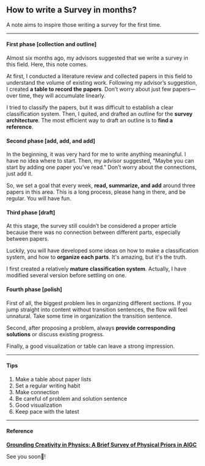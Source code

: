 ## How to write a Survey in months? 

A note aims to inspire those writing a survey for the first time.

---

#### **First phase [collection and outline]**

Almost six months ago, my advisors suggested that we write a survey in this field. Here, this note comes. 

At first, I conducted a literature review and collected papers in this field to understand the volume of existing work. Following my advisor’s suggestion, I created **a table to record the papers**. Don’t worry about just few papers—over time, they will accumulate linearly.

I tried to classify the papers, but it was difficult to establish a clear classification system.
Then, I quited, and drafted an outline for the **survey architecture**. The most efficient way to draft an outline is to **find a reference**. 

#### **Second phase [add, add, and add]**

In the beginning, it was very hard for me to write anything meaningful. I have no idea where to start. Then, my advisor suggested, "Maybe you can start by adding one paper you’ve read." Don’t worry about the connections, just add it. 

So, we set a goal that every week, **read, summarize, and add** around three papers in this area. This is a long process, please hang in there, and be regular. You will have fun.

#### **Third phase [draft]**

At this stage, the survey still couldn’t be considered a proper article because there was no connection between different parts, especially between papers. 

Luckily, you will have developed some ideas on how to make a classification system, and how to **organize each parts**. It's amazing, but it's the truth.

I first created a relatively **mature classification system**. Actually, I have modified several version before settling on one.

#### **Fourth phase [polish]**

First of all, the biggest problem lies in organizing different sections. If you jump straight into content without transition sentences, the flow will feel unnatural. Take some time in organization the transition sentence.

Second, after proposing a problem, always **provide corresponding solutions** or discuss existing progress.

Finally, a good visualization or table can leave a strong impression.

___

#### **Tips**

1. Make a table about paper lists
2. Set a regular writing habit
3. Make connection
4. Be careful of problem and solution sentence 
5. Good visualization
6. Keep pace with the latest 

___

#### Reference

**[Grounding Creativity in Physics: A Brief Survey of Physical Priors in AIGC](https://arxiv.org/abs/2502.07007)** 

See you soon👋!

